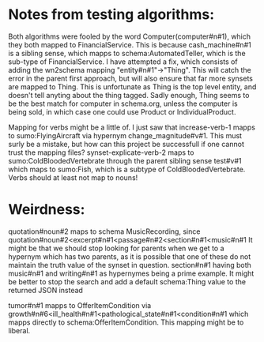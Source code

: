 Notes from testing algorithms:
===========================
Both algorithms were fooled by the word Computer(computer#n#1), which they both mapped to FinancialService. This is because cash_machine#n#1 is a sibling sense, which mapps to schema:AutomatedTeller, which is the sub-type of FinancialService.
I have attempted a fix, which consists of adding the wn2schema mapping "entity#n#1"->"Thing". This will catch the error in the parent first approach, but will also ensure that far more synsets are mapped to Thing.
This is unfortunate as Thing is the top level entity, and doesn't tell anyting about the thing tagged.
Sadly enough, Thing seems to be the best match for computer in schema.org, unless the computer is being sold, in which case one could use Product or IndividualProduct.

Mapping for verbs might be a little of. I just saw that increase-verb-1 mapps to sumo:FlyingAircraft via hypernym change_magnitude#v#1. This must surly be a mistake, but how can this project be successfull if one cannot trust the mapping files?
synset-explicate-verb-2 maps to sumo:ColdBloodedVertebrate through the parent sibling sense test#v#1 which maps to sumo:Fish, which is a subtype of ColdBloodedVertebrate. Verbs should at least not map to nouns!

Weirdness:
==========
quotation#noun#2 maps to schema MusicRecording, since quotation#noun#2<excerpt#n#1<passage#n#2<section#n#1<music#n#1
It might be that we should stop looking for parents when we get to a hypernym which has two parents, as it is possible that one of these do not maintain the truth value of the synset in question. 
section#n#1 having both music#n#1 and writing#n#1 as hypernymes being a prime example.
It might be better to stop the search and add a default schema:Thing value to the returned JSON instead

tumor#n#1 mapps to OfferItemCondition via growth#n#6<ill_health#n#1<pathological_state#n#1<condition#n#1 which mapps directly to schema:OfferItemCondition. This mapping might be to liberal.
